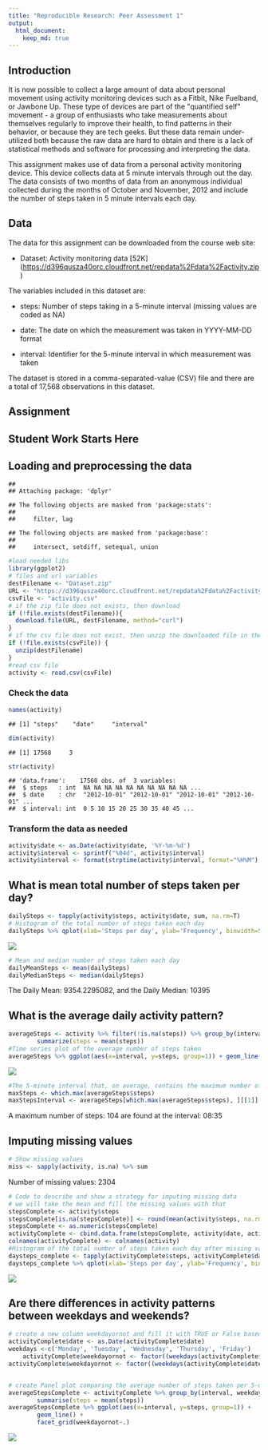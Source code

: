 ```yaml
---
title: "Reproducible Research: Peer Assessment 1"
output: 
  html_document:
    keep_md: true
---
```


## Introduction
It is now possible to collect a large amount of data about personal movement using activity monitoring devices such as a Fitbit, Nike Fuelband, or Jawbone Up. These type of devices are part of the "quantified self" movement - a group of enthusiasts who take measurements about themselves regularly to improve their health, to find patterns in their behavior, or because they are tech geeks. But these data remain under-utilized both because the raw data are hard to obtain and there is a lack of statistical methods and software for processing and interpreting the data.

This assignment makes use of data from a personal activity monitoring device. This device collects data at 5 minute intervals through out the day. The data consists of two months of data from an anonymous individual collected during the months of October and November, 2012 and include the number of steps taken in 5 minute intervals each day.

## Data
The data for this assignment can be downloaded from the course web site:

* Dataset: Activity monitoring data [52K] (https://d396qusza40orc.cloudfront.net/repdata%2Fdata%2Factivity.zip)

The variables included in this dataset are:

* steps: Number of steps taking in a 5-minute interval (missing values are coded as NA)

* date: The date on which the measurement was taken in YYYY-MM-DD format

* interval: Identifier for the 5-minute interval in which measurement was taken

The dataset is stored in a comma-separated-value (CSV) file and there are a total of 17,568 observations in this dataset.

## Assignment
## Student Work Starts Here
## Loading and preprocessing the data


```
## 
## Attaching package: 'dplyr'
```

```
## The following objects are masked from 'package:stats':
## 
##     filter, lag
```

```
## The following objects are masked from 'package:base':
## 
##     intersect, setdiff, setequal, union
```


```r
#load needed libs
library(ggplot2)
# files and url variables
destFilename <- "Dataset.zip"
URL <- "https://d396qusza40orc.cloudfront.net/repdata%2Fdata%2Factivity.zip"
csvFile <- "activity.csv"
# if the zip file does not exists, then download
if (!file.exists(destFilename)){
  download.file(URL, destFilename, method="curl")
}
# if the csv file does not exist, then unzip the downloaded file in the previous step
if (!file.exists(csvFile)) {
  unzip(destFilename)
}
#read csv file
activity <- read.csv(csvFile)
```

### Check the data

```r
names(activity)
```

```
## [1] "steps"    "date"     "interval"
```

```r
dim(activity)
```

```
## [1] 17568     3
```

```r
str(activity)
```

```
## 'data.frame':	17568 obs. of  3 variables:
##  $ steps   : int  NA NA NA NA NA NA NA NA NA NA ...
##  $ date    : chr  "2012-10-01" "2012-10-01" "2012-10-01" "2012-10-01" ...
##  $ interval: int  0 5 10 15 20 25 30 35 40 45 ...
```

### Transform the data as needed


```r
activity$date <- as.Date(activity$date, '%Y-%m-%d')
activity$interval <- sprintf("%04d", activity$interval)
activity$interval <- format(strptime(activity$interval, format="%H%M"), format = "%H:%M")
```

## What is mean total number of steps taken per day?

```r
dailySteps <- tapply(activity$steps, activity$date, sum, na.rm=T)
# Histogram of the total number of steps taken each day
dailySteps %>% qplot(xlab='Steps per day', ylab='Frequency', binwidth=500)
```

![](PA1_template_files/figure-html/unnamed-chunk-5-1.png)<!-- -->

```r
# Mean and median number of steps taken each day
dailyMeanSteps <- mean(dailySteps)
dailyMedianSteps <- median(dailySteps)
```
The Daily Mean: 9354.2295082, and the Daily Median: 10395

## What is the average daily activity pattern?


```r
averageSteps <- activity %>% filter(!is.na(steps)) %>% group_by(interval) %>%
        summarize(steps = mean(steps))
#Time series plot of the average number of steps taken
averageSteps %>% ggplot(aes(x=interval, y=steps, group=1)) + geom_line()
```

![](PA1_template_files/figure-html/unnamed-chunk-6-1.png)<!-- -->

```r
#The 5-minute interval that, on average, contains the maximum number of steps
maxSteps <- which.max(averageSteps$steps)
maxStepsInterval <- averageSteps[which.max(averageSteps$steps), ][[1]]
```
A maximum number of steps: 104 are found at the interval: 08:35

## Imputing missing values

```r
# Show missing values
miss <- sapply(activity, is.na) %>% sum
```
Number of missing values: 2304


```r
# Code to describe and show a strategy for imputing missing data
# we will take the mean and fill the missing values with that
stepsComplete <- activity$steps
stepsComplete[is.na(stepsComplete)] <- round(mean(activity$steps, na.rm = T), digits=0)
stepsComplete <- as.numeric(stepsComplete)
activityComplete <- cbind.data.frame(stepsComplete, activity$date, activity$interval)
colnames(activityComplete) <- colnames(activity)
#Histogram of the total number of steps taken each day after missing values are imputed
daysteps_complete <- tapply(activityComplete$steps, activityComplete$date, sum)
daysteps_complete %>% qplot(xlab='Steps per day', ylab='Frequency', binwidth=500)
```

![](PA1_template_files/figure-html/unnamed-chunk-8-1.png)<!-- -->

## Are there differences in activity patterns between weekdays and weekends?

```r
# create a new column weekdayornot and fill it with TRUE or False based on Week day of Not
activityComplete$date <- as.Date(activityComplete$date)
weekdays <-c('Monday', 'Tuesday', 'Wednesday', 'Thursday', 'Friday')
    activityComplete$weekdayornot <- factor((weekdays(activityComplete$date) %in% weekdays),levels = c(FALSE, TRUE), labels = c('FALSE', 'TRUE'))
activityComplete$weekdayornot <- factor((weekdays(activityComplete$date) %in% weekdays), labels = c('FALSE', 'TRUE'))


# create Panel plot comparing the average number of steps taken per 5-minute interval across weekdays and weekends
averageStepsComplete <- activityComplete %>% group_by(interval, weekdayornot) %>%
        summarise(steps = mean(steps))
averageStepsComplete %>% ggplot(aes(x=interval, y=steps, group=1)) +
        geom_line() +
        facet_grid(weekdayornot~.)
```

![](PA1_template_files/figure-html/unnamed-chunk-9-1.png)<!-- -->
